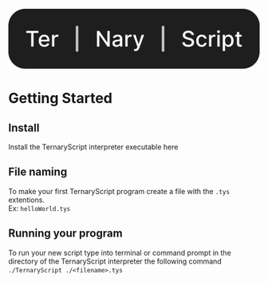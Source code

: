 ![TernaryScript](./logo/logo.svg)
# Getting Started
## Install
Install the TernaryScript interpreter executable here
## File naming
To make your first TernaryScript program create a file with the `.tys` extentions.
<br>
Ex: `helloWorld.tys`
## Running your program
To run your new script type into terminal or command prompt in the directory of the TernaryScript interpreter the following command
<br>
`./TernaryScript ./<filename>.tys`
